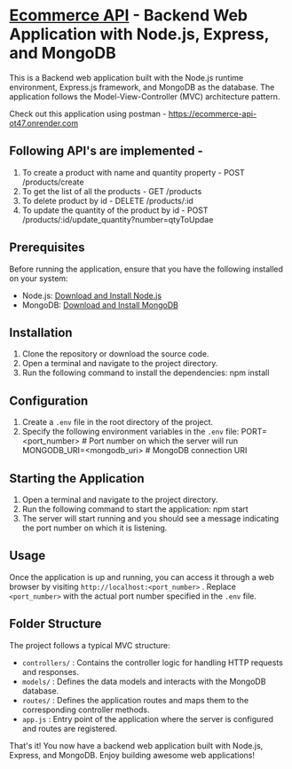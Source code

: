 # [Ecommerce API](https://ecommerce-api-ot47.onrender.com) - Backend Web Application with Node.js, Express, and MongoDB

This is a Backend web application built with the Node.js runtime environment, Express.js framework, and MongoDB as the database. The application follows the Model-View-Controller (MVC) architecture pattern. 

Check out this application using postman - https://ecommerce-api-ot47.onrender.com

## Following API's are implemented - 
1. To create a product with name and quantity property - POST /products/create
2. To get the list of all the products - GET /products
3. To delete product by id - DELETE /products/:id
4. To update the quantity of the product by id - POST /products/:id/update_quantity?number=qtyToUpdae

## Prerequisites
Before running the application, ensure that you have the following installed on your system:
- Node.js: [Download and Install Node.js](https://nodejs.org)
- MongoDB: [Download and Install MongoDB](https://www.mongodb.com/try/download/community)

## Installation
1. Clone the repository or download the source code.
2. Open a terminal and navigate to the project directory.
3. Run the following command to install the dependencies:
npm install
## Configuration
1. Create a  `.env`  file in the root directory of the project.
2. Specify the following environment variables in the  `.env`  file:
PORT=<port_number>            # Port number on which the server will run
MONGODB_URI=<mongodb_uri>     # MongoDB connection URI
## Starting the Application
1. Open a terminal and navigate to the project directory.
2. Run the following command to start the application:
npm start
3. The server will start running and you should see a message indicating the port number on which it is listening.

## Usage
Once the application is up and running, you can access it through a web browser by visiting  `http://localhost:<port_number>` . Replace  `<port_number>`  with the actual port number specified in the  `.env`  file.

## Folder Structure
The project follows a typical MVC structure:
-  `controllers/` : Contains the controller logic for handling HTTP requests and responses.
-  `models/` : Defines the data models and interacts with the MongoDB database.
-  `routes/` : Defines the application routes and maps them to the corresponding controller methods.
-  `app.js` : Entry point of the application where the server is configured and routes are registered.

That's it! You now have a backend web application built with Node.js, Express, and MongoDB. Enjoy building awesome web applications!